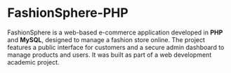 # FashionSphere-PHP
FashionSphere is a web-based e-commerce application developed in **PHP** and **MySQL**, designed to manage a fashion store online. The project features a public interface for customers and a secure admin dashboard to manage products and users. It was built as part of a web development academic project.
